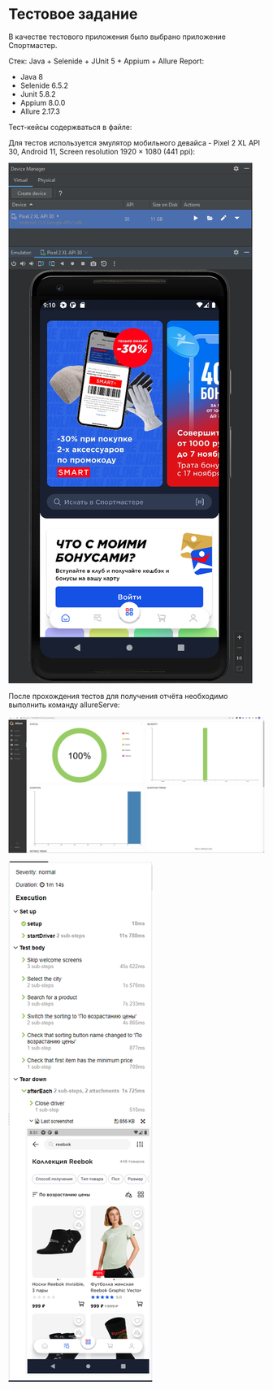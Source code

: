 # Тестовое задание
В качестве тестового приложения было выбрано приложение Спортмастер.

 Стек: Java + Selenide + JUnit 5 + Appium + Allure Report:
 - Java 8
 - Selenide 6.5.2
 - Junit 5.8.2
 - Appium 8.0.0
 - Allure 2.17.3

Тест-кейсы содержваться в файле:

Для тестов используется эмулятор мобильного девайса - Pixel 2 XL API 30, Android 11, Screen resolution 1920 × 1080 (441 ppi):

![img.png](src/test/resources/images/avd.png)

После прохождения тестов для получения отчёта необходимо выполнить команду allureServe:

![img.png](src/test/resources/images/allure1.png)

![img.png](src/test/resources/images/allure2.png)